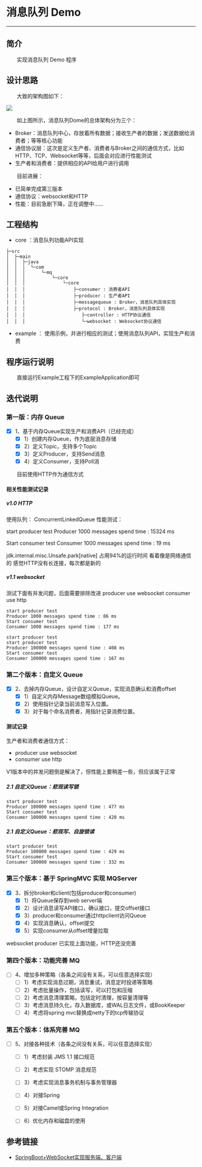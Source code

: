 # 消息队列 Demo
***
## 简介
&ensp;&ensp;&ensp;&ensp;实现消息队列 Demo 程序

## 设计思路
&ensp;&ensp;&ensp;&ensp;大致的架构图如下：

![](./picture/framework.png)

&ensp;&ensp;&ensp;&ensp;如上图所示，消息队列Dome的总体架构分为三个：

- Broker：消息队列中心，存放着所有数据；接收生产者的数据；发送数据给消费者；等等核心功能
- 通信协议层：这次是定义生产者、消费者与Broker之间的通信方式，比如HTTP、TCP、Websocket等等，后面会对应进行性能测试
- 生产者和消费者：提供相应的API给用户进行调用

&ensp;&ensp;&ensp;&ensp;目前进展：

- 已简单完成第三版本
- 通信协议：websocket和HTTP
- 性能：目前急剧下降，正在调整中......

## 工程结构
- core ：消息队列功能API实现

```shell script
├─src
│  ├─main
│  │  ├─java
│  │  │  └─com
│  │  │      └─mq
│  │  │          └─core
│  │  │              └─core
│  │  │                  ├─consumer : 消费者API
│  │  │                  ├─producer : 生产者API
│  │  │                  ├─messagequeue : Broker，消息队列具体实现
│  │  │                  ├─protocol : Broker，消息队列具体实现
│  │  │                     ├─controller : HTTP协议通信
│  │  │                     └─websocket : Websocket协议通信
```

- example ： 使用示例，并进行相应的测试；使用消息队列API，实现生产和消费

## 程序运行说明
&ensp;&ensp;&ensp;&ensp;直接运行Example工程下的ExampleApplication即可

## 迭代说明
### 第一版：内存 Queue
- [x] 1、基于内存Queue实现生产和消费API（已经完成）
  - [x] 1）创建内存Queue，作为底层消息存储
  - [x] 2）定义Topic，支持多个Topic
  - [x] 3）定义Producer，支持Send消息
  - [x] 4）定义Consumer，支持Poll消
  
&ensp;&ensp;&ensp;&ensp;目前使用HTTP作为通信方式

#### 相关性能测试记录
##### v1.0 HTTP
使用队列： ConcurrentLinkedQueue
性能测试：

start producer test
Producer 1000 messages spend time : 15324 ms
 
Start consumer test
Consumer 1000 messages spend time : 19 ms

jdk.internal.misc.Unsafe.park[native] 占用94%的运行时间
看着像是网络通信的
感觉HTTP没有长连接，每次都是新的

##### v1.1 websocket
测试下面有并发问题，后面需要排除改进
producer use websocket
consumer use http

```text
start producer test
Producer 1000 messages spend time : 86 ms 
Start consumer test
Consumer 1000 messages spend time : 177 ms
```

```text
start producer test
start producer test
Producer 100000 messages spend time : 408 ms 
Start consumer test
Consumer 100000 messages spend time : 167 ms
```

### 第二个版本：自定义 Queue
- [x] 2、去掉内存Queue，设计自定义Queue，实现消息确认和消费offset
    - [x] 1）自定义内存Message数组模拟Queue。
    - [x] 2）使用指针记录当前消息写入位置。
    - [x] 3）对于每个命名消费者，用指针记录消费位置。
    
#### 测试记录
生产者和消费者通信方式：

- producer use websocket
- consumer use http

V1版本中的并发问题倒是解决了，但性能上要稍差一些，但应该属于正常

##### 2.1 自定义Queue：悲观读写锁


```text
start producer test
Producer 100000 messages spend time : 477 ms 
Start consumer test
Consumer 100000 messages spend time : 420 ms
```

##### 2.1 自定义Queue：悲观写、自旋锁读
```text
start producer test
Producer 100000 messages spend time : 429 ms 
Start consumer test
Consumer 100000 messages spend time : 332 ms
```

### 第三个版本：基于 SpringMVC 实现 MQServer
- [x] 3、拆分broker和client(包括producer和consumer)
    - [x] 1）将Queue保存到web server端
    - [x] 2）设计消息读写API接口，确认接口，提交offset接口
    - [x] 3）producer和consumer通过httpclient访问Queue
    - [x] 4）实现消息确认，offset提交
    - [x] 5）实现consumer从offset增量拉取
    
websocket producer 已实现上面功能，HTTP还没完善

### 第四个版本：功能完善 MQ
- [ ] 4、增加多种策略（各条之间没有关系，可以任意选择实现）
    - [ ] 1）考虑实现消息过期，消息重试，消息定时投递等策略
    - [ ] 2）考虑批量操作，包括读写，可以打包和压缩
    - [ ] 2）考虑消息清理策略，包括定时清理，按容量清理等
    - [ ] 3）考虑消息持久化，存入数据库，或WAL日志文件，或BookKeeper
    - [ ] 4）考虑将spring mvc替换成netty下的tcp传输协议

### 第五个版本：体系完善 MQ
- [ ] 5、对接各种技术（各条之间没有关系，可以任意选择实现）
    - [ ] 1）考虑封装 JMS 1.1 接口规范
    - [ ] 2）考虑实现 STOMP 消息规范
    - [ ] 3）考虑实现消息事务机制与事务管理器
    - [ ] 4）对接Spring
    - [ ] 5）对接Camel或Spring Integration
    - [ ] 6）优化内存和磁盘的使用
    
    
## 参考链接
- [SpringBoot+WebSocket实现服务端、客户端](https://my.oschina.net/u/4504531/blog/4557921)